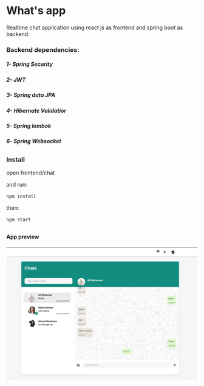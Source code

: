 # What's app
Realtime chat application using react js as frontend and spring boot as backend:


### Backend dependencies:
##### 1- Spring Security
##### 2- JWT
##### 3- Spring data JPA
##### 4- Hibernate Validatior
##### 5- Spring lombok
##### 6- Spring Websocket

##
### Install
open frontend/chat


and run:

```
npm install
```
then:
```
npm start
```

##

#### App preview
<img src="https://github.com/mohamedTalaat256/whats-app/blob/main/image.png">

